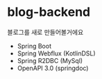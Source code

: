 # blog-backend
블로그를 새로 만들어볼거에요
- Spring Boot
- Spring Webflux (KotlinDSL)
- Spring R2DBC (MySql)
- OpenAPI 3.0 (springdoc)

